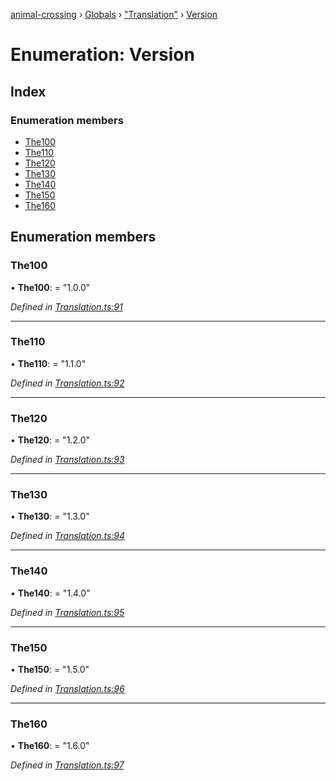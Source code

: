 [animal-crossing](../README.md) › [Globals](../globals.md) › ["Translation"](../modules/_translation_.md) › [Version](_translation_.version.md)

# Enumeration: Version

## Index

### Enumeration members

* [The100](_translation_.version.md#the100)
* [The110](_translation_.version.md#the110)
* [The120](_translation_.version.md#the120)
* [The130](_translation_.version.md#the130)
* [The140](_translation_.version.md#the140)
* [The150](_translation_.version.md#the150)
* [The160](_translation_.version.md#the160)

## Enumeration members

###  The100

• **The100**: = "1.0.0"

*Defined in [Translation.ts:91](https://github.com/Norviah/animal-crossing/blob/7dc871b/module/types/Translation.ts#L91)*

___

###  The110

• **The110**: = "1.1.0"

*Defined in [Translation.ts:92](https://github.com/Norviah/animal-crossing/blob/7dc871b/module/types/Translation.ts#L92)*

___

###  The120

• **The120**: = "1.2.0"

*Defined in [Translation.ts:93](https://github.com/Norviah/animal-crossing/blob/7dc871b/module/types/Translation.ts#L93)*

___

###  The130

• **The130**: = "1.3.0"

*Defined in [Translation.ts:94](https://github.com/Norviah/animal-crossing/blob/7dc871b/module/types/Translation.ts#L94)*

___

###  The140

• **The140**: = "1.4.0"

*Defined in [Translation.ts:95](https://github.com/Norviah/animal-crossing/blob/7dc871b/module/types/Translation.ts#L95)*

___

###  The150

• **The150**: = "1.5.0"

*Defined in [Translation.ts:96](https://github.com/Norviah/animal-crossing/blob/7dc871b/module/types/Translation.ts#L96)*

___

###  The160

• **The160**: = "1.6.0"

*Defined in [Translation.ts:97](https://github.com/Norviah/animal-crossing/blob/7dc871b/module/types/Translation.ts#L97)*
